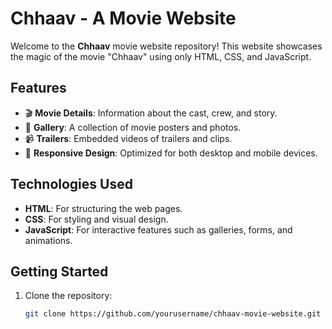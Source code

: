 # Chhaav - A Movie Website

Welcome to the **Chhaav** movie website repository! This website showcases the magic of the movie "Chhaav" using only HTML, CSS, and JavaScript.

## Features
- 🎬 **Movie Details**: Information about the cast, crew, and story.
- 📸 **Gallery**: A collection of movie posters and photos.
- 📹 **Trailers**: Embedded videos of trailers and clips.
- 🎨 **Responsive Design**: Optimized for both desktop and mobile devices.

## Technologies Used
- **HTML**: For structuring the web pages.
- **CSS**: For styling and visual design.
- **JavaScript**: For interactive features such as galleries, forms, and animations.

## Getting Started
1. Clone the repository:
   ```bash
   git clone https://github.com/yourusername/chhaav-movie-website.git
